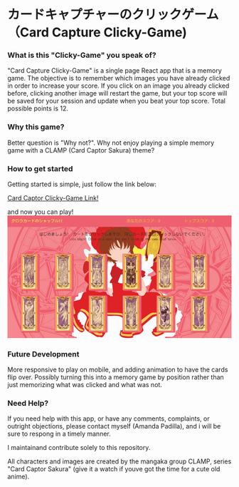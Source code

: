 # **カードキャプチャーのクリックゲーム　（Card Capture Clicky-Game)**

### **What is this "Clicky-Game" you speak of?**
"Card Capture Clicky-Game" is a single page React app that is a memory game. The objective is to remember which images you have already clicked in order to increase your score. If you click on an image you already clicked before, clicking another image will restart the game, but your top score will be saved for your session and update when you beat your top score. Total possible points is 12. 

### **Why this game?**
Better question is "Why not?". Why not enjoy playing a simple memory game with a CLAMP (Card Captor Sakura) theme?

### **How to get started**
Getting started is simple, just follow the link below:

[Card Captor Clicky-Game Link!](https://motoko104.github.io/CardCaptor_ClickyGame/)

and now you can play!
![Home Page](public/CCapp.png)

### **Future Development**
More responsive to play on mobile, and adding animation to have the cards flip over. Possibly turning this into a memory game by position rather than just memorizing what was clicked and what was not.

### **Need Help?**
If you need help with this app, or have any comments, complaints, or outright objections, please contact myself (Amanda Padilla), and i will be sure to respong in a timely manner.

I maintainand contribute solely to this repository.

All characters and images are created by the mangaka group CLAMP, series "Card Captor Sakura" (give it a watch if youve got the time for a cute old anime).